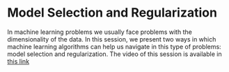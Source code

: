 # Model Selection and Regularization


In machine learning problems we usually face problems with the dimensionality of the data. In this session, we present two ways in which machine learning algorithms can help us navigate in this type of problems: model selection and regularization. 
The video of this session is available in [this link](https://idbg.sharepoint.com/portals/hub/_layouts/15/PointPublishing.aspx?app=video&p=p&chid=ae4c993c-8ae3-4938-9ec4-8365a37adf77&vid=a4abf547-a905-44f4-83bf-eebaa63234d2)  